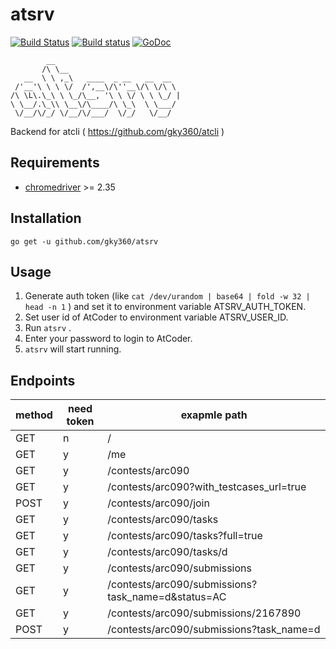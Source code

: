 # atsrv

[![Build Status](https://travis-ci.com/gky360/atsrv.svg?branch=master)](https://travis-ci.com/gky360/atsrv)
[![Build status](https://ci.appveyor.com/api/projects/status/github/gky360/atsrv?branch=master&svg=true)](https://ci.appveyor.com/project/gky360/atsrv)
[![GoDoc](https://godoc.org/github.com/gky360/atsrv?status.svg)](https://godoc.org/github.com/gky360/atsrv)

```
        __
       /\ \__
   __  \ \ ,_\   ____  _ __   __  __
 /'__'\ \ \ \/  /',__\/\''__\/\ \/\ \
/\ \L\.\_\ \ \_/\__, '\ \ \/ \ \ \_/ |
\ \__/.\_\\ \__\/\____/\ \_\  \ \___/
 \/__/\/_/ \/__/\/___/  \/_/   \/__/
```

Backend for atcli ( https://github.com/gky360/atcli )


## Requirements

- [chromedriver](http://chromedriver.chromium.org/) >= 2.35


## Installation

```
go get -u github.com/gky360/atsrv
```


## Usage

1. Generate auth token (like `cat /dev/urandom | base64 | fold -w 32 | head -n 1` )
   and set it to environment variable ATSRV_AUTH_TOKEN.
2. Set user id of AtCoder to environment variable ATSRV_USER_ID.
3. Run `atsrv` .
4. Enter your password to login to AtCoder.
5. `atsrv` will start running.


## Endpoints

| method | need token | exapmle path |
|---|---|---|
| GET  | n | / |
| GET  | y | /me |
| GET  | y | /contests/arc090 |
| GET  | y | /contests/arc090?with_testcases_url=true |
| POST | y | /contests/arc090/join |
| GET  | y | /contests/arc090/tasks |
| GET  | y | /contests/arc090/tasks?full=true |
| GET  | y | /contests/arc090/tasks/d |
| GET  | y | /contests/arc090/submissions |
| GET  | y | /contests/arc090/submissions?task_name=d&status=AC |
| GET  | y | /contests/arc090/submissions/2167890 |
| POST | y | /contests/arc090/submissions?task_name=d |
